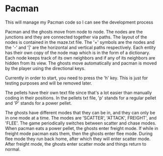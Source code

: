 # Pacman
This will manage my Pacman code so I can see the development process

Pacman and the ghosts move from node to node.  The nodes are the junctions and they are connected together via paths.  The layout of the nodes is contained in the maze.txt file.  The '+' symbols are the nodes and the '-' and '|' are the horizontal and vertical paths respectively.  Each entity has their own copy of the node map which is in the form of a dictionary.  Each node keeps track of its own neighbors and if any of its neighbors are hidden from its view.  The ghosts move automatically and pacman is moved by the player using the directional keys.

Currently in order to start, you need to press the 'h' key.  This is just for testing purposes and will be removed later.  

The pellets have their own text file since that's a lot easier than manually coding in their positions.  In the pellets txt file, 'p' stands for a regular pellet and 'P' stands for a power pellet.  

The ghosts have different modes that they can be in, and they can only be in one mode at a time.  The modes are 'SCATTER', 'ATTACK', FREIGHT', and 'FLEE'.  The game periodically switches between scatter and chase modes.  When pacman eats a power pellet, the ghosts enter freight mode.  If while in freight mode pacman eats them, then the ghosts enter flee mode.  During flee mode they run back home, after which they will enter scatter mode.  After freight mode, the ghosts enter scatter mode and things return to normal.  


